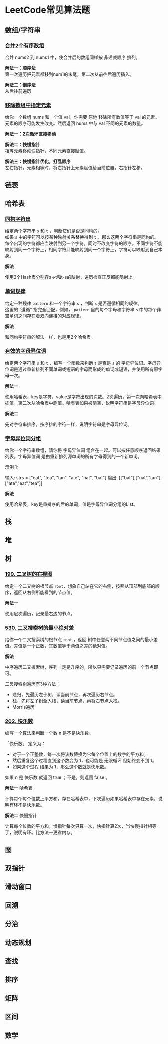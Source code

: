 # LeetCode常见算法题

## 数组/字符串

### [合并2个有序数组](https://leetcode.cn/problems/merge-sorted-array/description)

合并 nums2 到 nums1 中，使合并后的数组同样按 非递减顺序 排列。

**解法一：顺序法**  
第一次遍历把元素都移到num1的末尾，第二次从前往后遍历插入。

**解法二：倒序法**  
从后往前遍历

### [移除数组中指定元素](https://leetcode.cn/problems/remove-element/description/)

给你一个数组 nums 和一个值 val，你需要 原地 移除所有数值等于 val 的元素。元素的顺序可能发生改变。然后返回 nums 中与 val 不同的元素的数量。

**解法一：2次循环直接移动**

**解法二：快慢指针**  
相等元素移动快指针，不同元素直接赋值。

**解法三：快慢指针优化，打乱顺序**  
左右指针，元素相等时，将右指针上元素赋值给当前位置，右指针左移。

## 链表

## 哈希表

### [同构字符串](https://leetcode.cn/problems/isomorphic-strings)

给定两个字符串 `s` 和 `t` ，判断它们是否是同构的。  
如果 `s` 中的字符可以按某种映射关系替换得到 `t` ，那么这两个字符串是同构的。  
每个出现的字符都应当映射到另一个字符，同时不改变字符的顺序。不同字符不能映射到同一个字符上，相同字符只能映射到同一个字符上，字符可以映射到自己本身。 

**解法**

使用2个Hash表分别存s->t和t-s的映射，遍历检查正反都能隐射上。

### [单词规律](https://leetcode.cn/problems/word-pattern)

给定一种规律 `pattern` 和一个字符串 `s` ，判断 `s` 是否遵循相同的规律。  
这里的 “遵循” 指完全匹配，例如， `pattern` 里的每个字母和字符串 `s` 中的每个非空单词之间存在着双向连接的对应规律。

**解法**

和同构字符串的解法一样，也是用2个哈希表。


### [有效的字母异位词](https://leetcode.cn/problems/valid-anagram)

给定两个字符串 `s` 和 `t` ，编写一个函数来判断 `t` 是否是 `s` 的 字母异位词。字母异位词是通过重新排列不同单词或短语的字母而形成的单词或短语，并使用所有原字母一次。

**解法一** 

使用哈希表，key是字符，value是字符出现的次数。2次遍历，第一次向哈希表中插值，第二次从哈希表中删值。哈表表如果被清空，说明字符串是字母异位词。

**解法二** 

先对字符串排序，按序排的字符一样，说明字符串是字母异位词。

### [字母异位词分组](https://leetcode.cn/problems/group-anagrams)

给你一个字符串数组，请你将 字母异位词 组合在一起。可以按任意顺序返回结果列表。字母异位词 是由重新排列源单词的所有字母得到的一个新单词。 

示例 1: 

输入: strs = ["eat", "tea", "tan", "ate", "nat", "bat"] 
输出: [["bat"],["nat","tan"],["ate","eat","tea"]] 


**解法**

使用哈希表，key是重排序的后的单词，值是字母异位词分组的List。

## 栈

## 堆

## 树

### [199. 二叉树的右视图](https://leetcode.cn/problems/binary-tree-right-side-view)

给定一个二叉树的根节点 `root`，想象自己站在它的右侧，按照从顶部到底部的顺序，返回从右侧所能看到的节点值。

**解法一** 

使用层次遍历，记录最右边的节点。

### [530. 二叉搜索树的最小绝对差](https://leetcode.cn/problems/minimum-absolute-difference-in-bst)

给你一个二叉搜索树的根节点 `root` ，返回 树中任意两不同节点值之间的最小差值。差值是一个正数，其数值等于两值之差的绝对值。

**解法**

中序遍历二叉搜索树，序列一定是升序的，所以只需要记录遍历的前一个节点即可。 

二叉搜索树遍历有3种方法：  

- 递归，先遍历左子树，读当前节点，再次遍历右节点。
- 栈，先将左子树全入栈，读当前节点，再将右节点入栈。
- Morris遍历

### [202. 快乐数](https://leetcode.cn/problems/happy-number)

编写一个算法来判断一个数 n 是不是快乐数。

「快乐数」 定义为：

- 对于一个正整数，每一次将该数替换为它每个位置上的数字的平方和。
- 然后重复这个过程直到这个数变为 1，也可能是 无限循环 但始终变不到 1。
- 如果这个过程 结果为 1，那么这个数就是快乐数。

如果 n 是 快乐数 就返回 true ；不是，则返回 false 。

**解法一** 哈希表

计算每个每个位数上平方和，存在哈希表中，下次遍历如果哈希表中存在元素，说明有环不是快乐数。

**解法二** 快慢指针

计算每个位数的平方和，慢指针每次只算一次，快指针算2次，当快慢指针相等了，说明有环。比方法一更省内存。

## 图

## 双指针

## 滑动窗口

## 回溯

## 分治

## 动态规划

## 查找

## 排序

## 矩阵

## 区间

## 数学